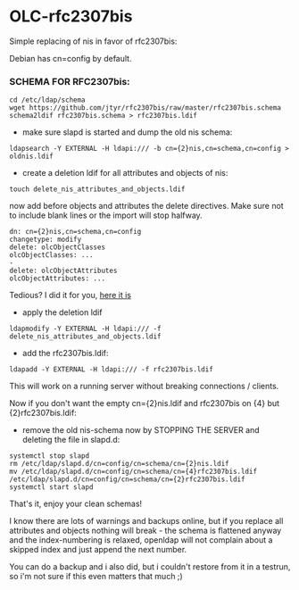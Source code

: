 # OLC-rfc2307bis

Simple replacing of nis in favor of rfc2307bis:

Debian has cn=config by default.

### SCHEMA FOR RFC2307bis:

```
cd /etc/ldap/schema
wget https://github.com/jtyr/rfc2307bis/raw/master/rfc2307bis.schema
schema2ldif rfc2307bis.schema > rfc2307bis.ldif
```

- make sure slapd is started and dump the old nis schema:

```
ldapsearch -Y EXTERNAL -H ldapi:/// -b cn={2}nis,cn=schema,cn=config > oldnis.ldif
```

- create a deletion ldif for all attributes and objects of nis:

```
touch delete_nis_attributes_and_objects.ldif
```

now add before objects and attributes the delete directives. Make sure not to include blank lines or the import will stop halfway.

```
dn: cn={2}nis,cn=schema,cn=config
changetype: modify
delete: olcObjectClasses
olcObjectClasses: ...
-
delete: olcObjectAttributes
olcObjectAttributes: ...

```

Tedious? I did it for you, [here it is](https://github.com/krei-se/OLC-rfc2307bis/raw/main/delete_nis_attributes_and_objects.ldif)

- apply the deletion ldif

```
ldapmodify -Y EXTERNAL -H ldapi:/// -f delete_nis_attributes_and_objects.ldif
```

- add the rfc2307bis.ldif:

```
ldapadd -Y EXTERNAL -H ldapi:/// -f rfc2307bis.ldif
```

This will work on a running server without breaking connections / clients.

Now if you don't want the empty cn={2}nis.ldif and rfc2307bis on {4} but {2}rfc2307bis.ldif:

- remove the old nis-schema now by STOPPING THE SERVER and deleting the file in slapd.d:

```
systemctl stop slapd
rm /etc/ldap/slapd.d/cn=config/cn=schema/cn={2}nis.ldif
mv /etc/ldap/slapd.d/cn=config/cn=schema/cn={4}rfc2307bis.ldif  /etc/ldap/slapd.d/cn=config/cn=schema/cn={2}rfc2307bis.ldif
systemctl start slapd
```

That's it, enjoy your clean schemas!

I know there are lots of warnings and backups online, but if you replace all attributes and objects nothing will break - the schema is flattened anyway and the index-numbering is relaxed, openldap will not complain about a skipped index and just append the next number.

You can do a backup and i also did, but i couldn't restore from it in a testrun, so i'm not sure if this even matters that much ;)